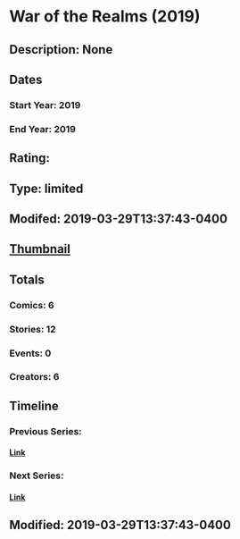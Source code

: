 # War of the Realms (2019)
## Description: None
## Dates
### Start Year: 2019
### End Year: 2019
## Rating: 
## Type: limited
## Modifed: 2019-03-29T13:37:43-0400
## [Thumbnail](http://i.annihil.us/u/prod/marvel/i/mg/d/30/5c9e57dd52fe6.jpg)
## Totals
### Comics: 6
### Stories: 12
### Events: 0
### Creators: 6
## Timeline
### Previous Series: 
#### [Link]()
### Next Series: 
#### [Link]()
## Modified: 2019-03-29T13:37:43-0400